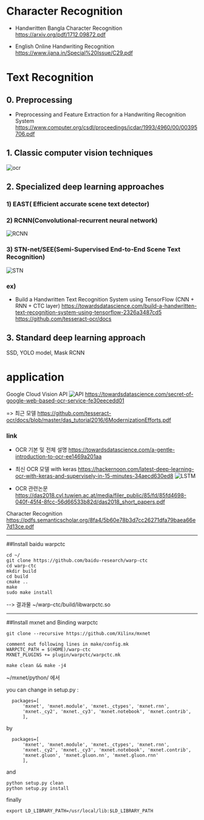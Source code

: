 # Character Recognition
- Handwritten Bangla Character Recognition
https://arxiv.org/pdf/1712.09872.pdf

- English Online Handwriting Recognition 
https://www.ijana.in/Special%20Issue/C29.pdf

# Text Recognition

## 0. Preprocessing
- Preprocessing and Feature Extraction for a Handwriting Recognition System 
https://www.computer.org/csdl/proceedings/icdar/1993/4960/00/00395706.pdf


## 1. Classic computer vision techniques

![ocr](https://raw.githubusercontent.com/ritchieng/machine-learning-stanford/master/w11_application_example_ocr/photoocr.png)





## 2. Specialized deep learning approaches
### 1) EAST( Efficient accurate scene text detector)

### 2) RCNN(Convolutional-recurrent neural network)
![RCNN](https://cdn-images-1.medium.com/max/800/0*nGWtig3Cd0Jma2nX)

### 3) STN-net/SEE(Semi-Supervised End-to-End Scene Text Recognition)
![STN](https://cdn-images-1.medium.com/max/800/1*XAUtH9C1iPLa9clk9RA-8Q.png)

### ex)
- Build a Handwritten Text Recognition System using TensorFlow (CNN + RNN + CTC layer)
https://towardsdatascience.com/build-a-handwritten-text-recognition-system-using-tensorflow-2326a3487cd5
https://github.com/tesseract-ocr/docs



## 3. Standard deep learning approach
SSD, YOLO model, Mask RCNN

# application
Google Cloud Vision API
![API](https://cdn-images-1.medium.com/max/800/1*2aEAFgnCSpPaPf4wu0rP1g.png)
https://towardsdatascience.com/secret-of-google-web-based-ocr-service-fe30eecedd01

=> 최근 모델
https://github.com/tesseract-ocr/docs/blob/master/das_tutorial2016/6ModernizationEfforts.pdf

### link


- OCR 기본 및 전체 설명
https://towardsdatascience.com/a-gentle-introduction-to-ocr-ee1469a201aa

- 최신 OCR 모델 with keras
https://hackernoon.com/latest-deep-learning-ocr-with-keras-and-supervisely-in-15-minutes-34aecd630ed8
![LSTM](https://cdn-images-1.medium.com/max/2000/1*sdb9_e5LVSJnxivblcFxEg.png)

- OCR 관련논문
https://das2018.cvl.tuwien.ac.at/media/filer_public/85/fd/85fd4698-040f-45f4-8fcc-56d66533b82d/das2018_short_papers.pdf

Character Recognition
https://pdfs.semanticscholar.org/8fa4/5b60e78b3d7cc26271dfa79baea66e7d13ce.pdf





-----------------------------------------------------------------
##Install baidu warpctc

    cd ~/
    git clone https://github.com/baidu-research/warp-ctc
    cd warp-ctc
    mkdir build
    cd build
    cmake ..
    make
    sudo make install

--> 결과물 ~/warp-ctc/build/libwarpctc.so

--------------------------------------------------------------------
##Install mxnet and Binding warpctc

    git clone --recursive https://github.com/Xilinx/mxnet

    comment out following lines in make/config.mk
    WARPCTC_PATH = $(HOME)/warp-ctc
    MXNET_PLUGINS += plugin/warpctc/warpctc.mk

    make clean && make -j4

~/mxnet/python/ 에서

you can change in setup.py :

      packages=[
          'mxnet', 'mxnet.module', 'mxnet._ctypes', 'mxnet.rnn',
          'mxnet._cy2', 'mxnet._cy3', 'mxnet.notebook', 'mxnet.contrib',
          ],
by

      packages=[
          'mxnet', 'mxnet.module', 'mxnet._ctypes', 'mxnet.rnn',
          'mxnet._cy2', 'mxnet._cy3', 'mxnet.notebook', 'mxnet.contrib',
          'mxnet.gluon', 'mxnet.gluon.nn', 'mxnet.gluon.rnn'
          ],

and

    python setup.py clean
    python setup.py install


finally

    export LD_LIBRARY_PATH=/usr/local/lib:$LD_LIBRARY_PATH

